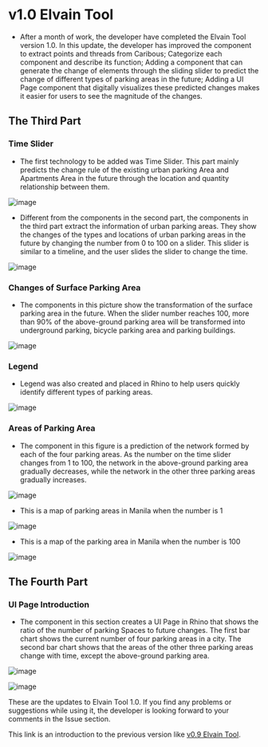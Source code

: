 # v1.0 Elvain Tool

- After a month of work, the developer have completed the Elvain Tool version 1.0. In this update, the developer has improved the component to extract points and threads from Caribous; Categorize each component and describe its function; Adding a component that can generate the change of elements through the sliding slider to predict the change of different types of parking areas in the future; Adding a UI Page component that digitally visualizes these predicted changes makes it easier for users to see the magnitude of the changes.

## The Third Part

### Time Slider

- The first technology to be added was Time Slider. This part mainly predicts the change rule of the existing urban parking Area and Apartments Area in the future through the location and quantity relationship between them.

![image](https://user-images.githubusercontent.com/88922796/134769852-d0d48386-4353-400b-a795-bc8f071b3d53.png)

- Different from the components in the second part, the components in the third part extract the information of urban parking areas. They show the changes of the types and locations of urban parking areas in the future by changing the number from 0 to 100 on a slider. This slider is similar to a timeline, and the user slides the slider to change the time.

![image](https://user-images.githubusercontent.com/88922796/134770868-3c370e0a-aac5-44e3-979d-b344ac631076.png)

### Changes of Surface Parking Area

- The components in this picture show the transformation of the surface parking area in the future. When the slider number reaches 100, more than 90% of the above-ground parking area will be transformed into underground parking, bicycle parking area and parking buildings.

![image](https://user-images.githubusercontent.com/88922796/134770949-ff6f8a68-5593-44a0-ab34-25d48a42c084.png)

### Legend

- Legend was also created and placed in Rhino to help users quickly identify different types of parking areas.

![image](https://user-images.githubusercontent.com/88922796/134772000-3bd70c4c-5606-4e2a-9f9a-c62ef9f4ad54.png)

### Areas of Parking Area

- The component in this figure is a prediction of the network formed by each of the four parking areas. As the number on the time slider changes from 1 to 100, the network in the above-ground parking area gradually decreases, while the network in the other three parking areas gradually increases.

![image](https://user-images.githubusercontent.com/88922796/134772028-452a20e9-d498-4d7d-994a-5c4ffefb8a18.png)

- This is a map of parking areas in Manila when the number is 1

![image](https://user-images.githubusercontent.com/88922796/134772044-626cf77d-4ef8-4dcd-9cb1-7edd5a6f443e.png)

- This is a map of the parking area in Manila when the number is 100

![image](https://user-images.githubusercontent.com/88922796/134772048-0e29f11e-3ff4-404f-af14-85b18930ccf2.png)

## The Fourth Part

### UI Page Introduction

- The component in this section creates a UI Page in Rhino that shows the ratio of the number of parking Spaces to future changes. The first bar chart shows the current number of four parking areas in a city. The second bar chart shows that the areas of the other three parking areas change with time, except the above-ground parking area.

![image](https://user-images.githubusercontent.com/88922796/134772127-1e3b6a24-5c0c-416c-9993-8835ad2597e7.png)

![image](https://user-images.githubusercontent.com/88922796/134772130-09024960-636c-4fde-b029-958c20e0b6f4.png)

These are the updates to Elvain Tool 1.0. If you find any problems or suggestions while using it, the developer is looking forward to your comments in the Issue section.

This link is an introduction to the previous version like [v0.9 Elvain Tool](https://github.com/ZYG15552858099/Elvain-Mapping-Tool/commit/bd4321adb5967154f0d3e4f5b6d8e5d1abb503de).

